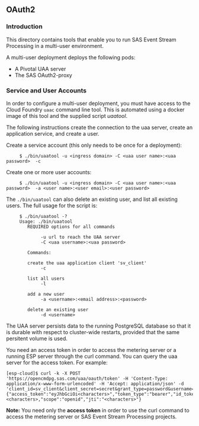 ## OAuth2

### Introduction

This directory contains tools that enable you to run SAS Event Stream Processing in a multi-user environment.

A multi-user deployment deploys the following pods: 
* A Pivotal UAA server
* The SAS OAuth2-proxy

### Service and User Accounts

In order to configure a multi-user deployment, you must have access to the Cloud Foundry `uaac` command line tool. This is automated using a docker image of this tool and the supplied script *uaatool*.

The following instructions create the connection to the uaa server, create an application service, and create a user.

Create a service account (this only needs to be once for a deployment):
```
     $ ./bin/uaatool -u <ingress domain> -C <uaa user name>:<uaa password>  -c
```

Create one or more user accounts:
```
     $ ./bin/uaatool -u <ingress domain> -C <uaa user name>:<uaa password>  -a <user name>:<user email>:<user password> 
```

The ```./bin/uaatool``` can also delete an existing user, and list all existing users. The full usage for the script is:
```
     $ ./bin/uaatool -?
     Usage: ./bin/uaatool
        REQUIRED options for all commands
 
             -u url to reach the UAA server
             -C <uaa username>:<uaa password>
 
        Commands:
 
        create the uaa application client 'sv_client'
             -c
 
        list all users
             -l
 
        add a new user
             -a <username>:<email address>:<password>
 
        delete an existing user
             -d <username>
```

The UAA server persists data to the running PostgreSQL database so that it is
durable with respect to cluster-wide restarts, provided that the same
persitent volume is used.


You need an access token in order to access the metering server or a running ESP server through the curl command. You can query the uaa server for the access token. For example:

```
[esp-cloud]$ curl -k -X POST 'https://opencmdpg.sas.com/uaa/oauth/token' -H 'Content-Type: application/x-www-form-urlencoded' -H 'Accept: application/json' -d 'client_id=sv_client&client_secret=secret&grant_type=password&username=USERNAME&password=PASSWORD'
{"access_token":"eyJhbGciOi<characters>","token_type":"bearer","id_token":"eyJhb<characters>","refresh_token":"eyJhb<characters>","expires_in":<characters>,"scope":"openid","jti":"<characters>"}
```

**Note:** You need only the **access token** in order to use the curl command to access the metering server or SAS Event Stream Processing projects.

